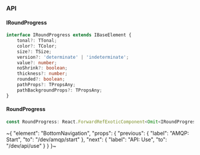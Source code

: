 

### API

#### IRoundProgress

```ts
interface IRoundProgress extends IBaseElement {
    tonal?: TTonal;
    color?: TColor;
    size?: TSize;
    version?: 'determinate' | 'indeterminate';
    value?: number;
    noShrink?: boolean;
    thickness?: number;
    rounded?: boolean;
    pathProps?: TPropsAny;
    pathBackgroundProps?: TPropsAny;
}
```

#### RoundProgress

```ts
const RoundProgress: React.ForwardRefExoticComponent<Omit<IRoundProgress, "ref"> & React.RefAttributes<unknown>>;
```

~{
  "element": "BottomNavigation",
  "props": {
    "previous": {
      "label": "AMQP: Start",
      "to": "/dev/amqp/start"
    },
    "next": {
      "label": "API: Use",
      "to": "/dev/api/use"
    }
  }
}~
